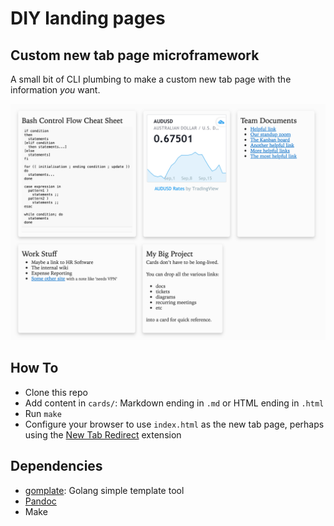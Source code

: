 # DIY landing pages

## Custom new tab page microframework

A small bit of CLI plumbing to make a custom new tab page with the information *you* want.

![image](new_tab_screenshot.png)

## How To

* Clone this repo
* Add content in `cards/`: Markdown ending in `.md` or HTML ending in `.html`
* Run `make`
* Configure your browser to use `index.html` as the new tab page, perhaps using the [New Tab Redirect](https://chrome.google.com/webstore/detail/new-tab-redirect/icpgjfneehieebagbmdbhnlpiopdcmna) extension

## Dependencies

* [gomplate](https://github.com/hairyhenderson/gomplate): Golang simple template tool
* [Pandoc](https://pandoc.org/)
* Make
